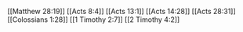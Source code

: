 [[Matthew 28:19]]
[[Acts 8:4]]
[[Acts 13:1]]
[[Acts 14:28]]
[[Acts 28:31]]
[[Colossians 1:28]]
[[1 Timothy 2:7]]
[[2 Timothy 4:2]]
